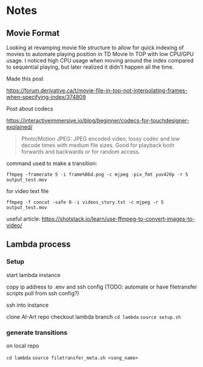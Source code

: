 
# Notes 

## Movie Format
Looking at revamping movie file structure to allow for quick indexing of movies to automate playing position in TD Movie In TOP with low CPU/GPU usage. I noticed high CPU usage when moving around the index compared to sequential playing, but later realized it didn't happen all the time.

Made this post 

https://forum.derivative.ca/t/movie-file-in-top-not-interpolating-frames-when-specifying-index/374809

Post about codecs 

https://interactiveimmersive.io/blog/beginner/codecs-for-touchdesigner-explained/

> Photo/Motion JPEG: JPEG encoded video, lossy codec and low decode times with medium file sizes. Good for playback both forwards and backwards or for random access.

command used to make a transition: 

`ffmpeg -framerate 5 -i frame%06d.png -c mjpeg -pix_fmt yuv420p -r 5 output_test.mov`

for video text file

`ffmpeg -f concat -safe 0 -i videos_story.txt -c mjpeg -r 5 output_test.mov`

useful article: https://shotstack.io/learn/use-ffmpeg-to-convert-images-to-video/

## Lambda process


### Setup
start lambda instance 

copy ip address to .env and ssh config (TODO: automate or have filetransfer scripts pull from ssh config?)

ssh into instance

clone AI-Art repo 
checkout lambda branch
`cd lambda`
`source setup.sh`

### generate transitions

on local repo

`cd lambda`
`source filetransfer_meta.sh <song_name>`